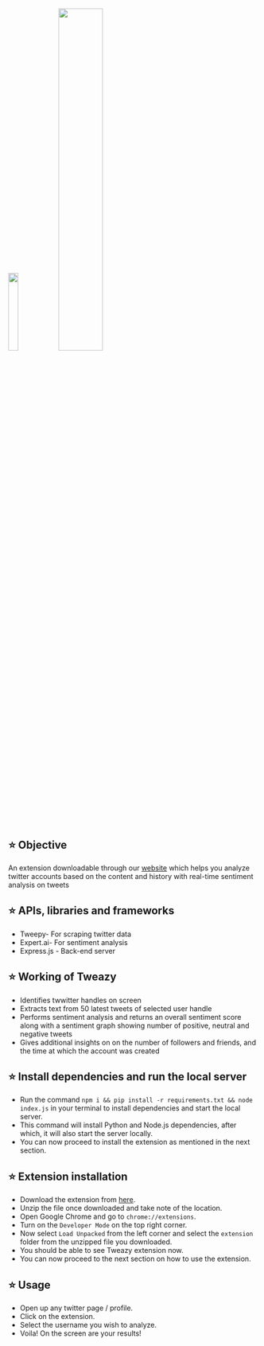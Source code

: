 # <img width="20%" src="https://user-images.githubusercontent.com/54776537/109198721-90b4de80-77c4-11eb-90e0-4b3de72e2016.gif"><img width="42%" src="https://user-images.githubusercontent.com/54776537/109186732-3feab900-77b7-11eb-8cf3-029ccc375cdb.png">


## :star: Objective

An extension downloadable through our [website](https://tweazy.herokuapp.com) which helps you analyze twitter accounts based on the content and history with real-time sentiment analysis on tweets

## :star: APIs, libraries and frameworks
- Tweepy- For scraping twitter data
- Expert.ai- For sentiment analysis
- Express.js - Back-end server

## :star: Working of Tweazy
- Identifies twwitter handles on screen
- Extracts text from 50 latest tweets of selected user handle
- Performs sentiment analysis and returns an overall sentiment score along with a sentiment graph showing number of positive, neutral and negative tweets
- Gives additional insights on on the number of followers and friends, and the time at which the account was created

## :star: Install dependencies and run the local server
- Run the command `npm i && pip install -r requirements.txt && node index.js` in your terminal to install dependencies and start the local server.
- This command will install Python and Node.js dependencies, after which, it will also start the server locally.
- You can now proceed to install the extension as mentioned in the next section.

## :star: Extension installation
- Download the extension from [here](https://tweazy.herokuapp.com).
- Unzip the file once downloaded and take note of the location.
- Open Google Chrome and go to `chrome://extensions`.
- Turn on the `Developer Mode` on the top right corner.
- Now select `Load Unpacked` from the left corner and select the `extension` folder from the unzipped file you downloaded.
- You should be able to see Tweazy extension now.
- You can now proceed to the next section on how to use the extension.

## :star: Usage
- Open up any twitter page / profile.
- Click on the extension.
- Select the username you wish to analyze.
- Voila! On the screen are your results!

